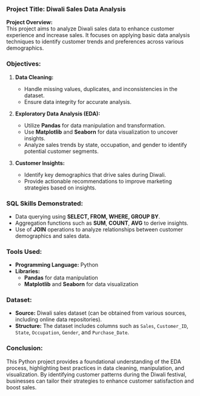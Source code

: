 ### Project Title: Diwali Sales Data Analysis

**Project Overview:**  
This project aims to analyze Diwali sales data to enhance customer experience and increase sales. It focuses on applying basic data analysis techniques to identify customer trends and preferences across various demographics.

### Objectives:

1. **Data Cleaning:**  
   - Handle missing values, duplicates, and inconsistencies in the dataset.
   - Ensure data integrity for accurate analysis.

2. **Exploratory Data Analysis (EDA):**  
   - Utilize **Pandas** for data manipulation and transformation.
   - Use **Matplotlib** and **Seaborn** for data visualization to uncover insights.
   - Analyze sales trends by state, occupation, and gender to identify potential customer segments.

3. **Customer Insights:**  
   - Identify key demographics that drive sales during Diwali.
   - Provide actionable recommendations to improve marketing strategies based on insights.

### SQL Skills Demonstrated:

- Data querying using **SELECT, FROM, WHERE, GROUP BY**.
- Aggregation functions such as **SUM**, **COUNT**, **AVG** to derive insights.
- Use of **JOIN** operations to analyze relationships between customer demographics and sales data.

### Tools Used:

- **Programming Language:** Python
- **Libraries:** 
  - **Pandas** for data manipulation
  - **Matplotlib** and **Seaborn** for data visualization

### Dataset:

- **Source:** Diwali sales dataset (can be obtained from various sources, including online data repositories).
- **Structure:** The dataset includes columns such as `Sales`, `Customer_ID`, `State`, `Occupation`, `Gender`, and `Purchase_Date`.

### Conclusion:  
This Python project provides a foundational understanding of the EDA process, highlighting best practices in data cleaning, manipulation, and visualization. By identifying customer patterns during the Diwali festival, businesses can tailor their strategies to enhance customer satisfaction and boost sales.

